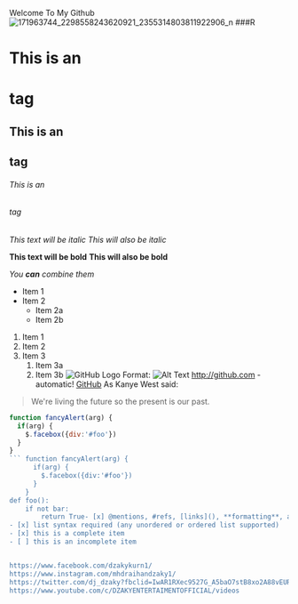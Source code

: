Welcome To My Github 
![171963744_2298558243620921_2355314803811922906_n](https://user-images.githubusercontent.com/58392246/114887228-73020e00-9e32-11eb-926b-0187d8ed8ed7.jpg)
###R

# This is an <h1> tag
## This is an <h2> tag
###### This is an <h6> tag
*This text will be italic*
_This will also be italic_

**This text will be bold**
__This will also be bold__

_You **can** combine them_
* Item 1
* Item 2
  * Item 2a
  * Item 2b
1. Item 1
1. Item 2
1. Item 3
   1. Item 3a
   1. Item 3b
![GitHub Logo](/images/logo.png)
Format: ![Alt Text](url)
http://github.com - automatic!
[GitHub](http://github.com)
As Kanye West said:

> We're living the future so
> the present is our past.
```javascript
function fancyAlert(arg) {
  if(arg) {
    $.facebox({div:'#foo'})
  }
}
``` function fancyAlert(arg) {
      if(arg) {
        $.facebox({div:'#foo'})
      }
    }
def foo():
    if not bar:
        return True- [x] @mentions, #refs, [links](), **formatting**, and <del>tags</del> supported
- [x] list syntax required (any unordered or ordered list supported)
- [x] this is a complete item
- [ ] this is an incomplete item


https://www.facebook.com/dzakykurn1/
https://www.instagram.com/mhdraihandzaky1/
https://twitter.com/dj_dzaky?fbclid=IwAR1RXec9527G_A5baO7stB8xo2A88vEURzzpD-29v0a7jDLZBY2Q9Ilm0ls
https://www.youtube.com/c/DZAKYENTERTAIMENTOFFICIAL/videos
